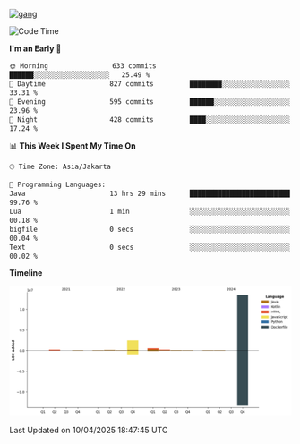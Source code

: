 <!-- [<img src='https://dev.karakun.com/assets/posts/2018-09-16-jc-java-article/3duke_suspects.jpg' alt='java'>](https://github.com/yeahbutstill) -->
[<img src='https://asset-2.tstatic.net/tribunnewswiki/foto/bank/images/Mozart.jpg' alt='gang'>](https://github.com/yeahbutstill)

<!--START_SECTION:waka-->
![Code Time](http://img.shields.io/badge/Code%20Time-3%2C211%20hrs%2054%20mins-blue)

**I'm an Early 🐤** 

```text
🌞 Morning                633 commits         ██████░░░░░░░░░░░░░░░░░░░   25.49 % 
🌆 Daytime                827 commits         ████████░░░░░░░░░░░░░░░░░   33.31 % 
🌃 Evening                595 commits         ██████░░░░░░░░░░░░░░░░░░░   23.96 % 
🌙 Night                  428 commits         ████░░░░░░░░░░░░░░░░░░░░░   17.24 % 
```


📊 **This Week I Spent My Time On** 

```text
🕑︎ Time Zone: Asia/Jakarta

💬 Programming Languages: 
Java                     13 hrs 29 mins      █████████████████████████   99.76 % 
Lua                      1 min               ░░░░░░░░░░░░░░░░░░░░░░░░░   00.18 % 
bigfile                  0 secs              ░░░░░░░░░░░░░░░░░░░░░░░░░   00.04 % 
Text                     0 secs              ░░░░░░░░░░░░░░░░░░░░░░░░░   00.02 % 
```

**Timeline**

![Lines of Code chart](https://raw.githubusercontent.com/yeahbutstill/yeahbutstill/main/assets/bar_graph.png)


 Last Updated on 10/04/2025 18:47:45 UTC
<!--END_SECTION:waka-->

